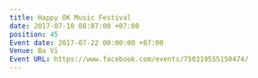 ```yaml
---
title: Happy OK Music Festival
date: 2017-07-10 08:07:00 +07:00
position: 45
Event date: 2017-07-22 00:00:00 +07:00
Venue: Ba Vi
Event URL: https://www.facebook.com/events/750319555150474/
---
```


